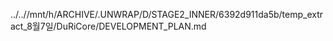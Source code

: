 ../..//mnt/h/ARCHIVE/.UNWRAP/D/STAGE2_INNER/6392d911da5b/temp_extract_8월7일/DuRiCore/DEVELOPMENT_PLAN.md